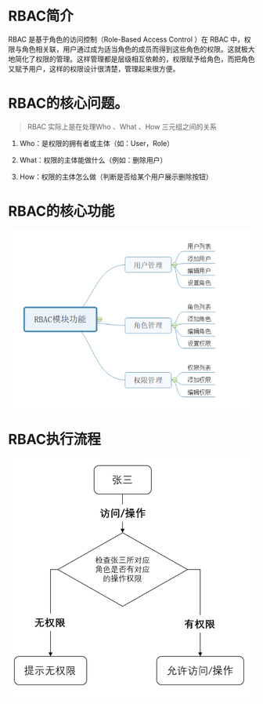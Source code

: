 # RBAC简介

RBAC 是基于角色的访问控制（Role-Based Access Control ）在 RBAC
中，权限与角色相关联，用户通过成为适当角色的成员而得到这些角色的权限。这就极大地简化了权限的管理。这样管理都是层级相互依赖的，权限赋予给角色，而把角色又赋予用户，这样的权限设计很清楚，管理起来很方便。

# RBAC的核心问题。

> RBAC 实际上是在处理Who 、What 、How 三元组之间的关系

1. Who：是权限的拥有者或主体（如：User，Role）

2. What：权限的主体能做什么（例如：删除用户）
3. How：权限的主体怎么做（判断是否给某个用户展示删除按钮）

# RBAC的核心功能

![RBAC的核心功能](../img/rbac.png)

# RBAC执行流程

![RBAC执行流程](../img/rbac2.png)
